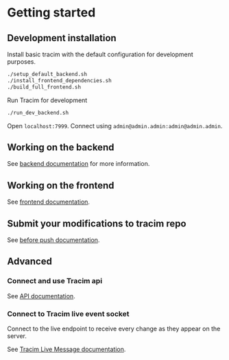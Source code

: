 # Getting started

## Development installation

Install basic tracim with the default configuration for development purposes.

```bash
./setup_default_backend.sh
./install_frontend_dependencies.sh
./build_full_frontend.sh
```

Run Tracim for development
```bash
./run_dev_backend.sh
```

Open `localhost:7999`.
Connect using `admin@admin.admin:admin@admin.admin`.

## Working on the backend

See [backend documentation](/docs/development/backend/working_in_backend.md) for more information.

## Working on the frontend

See [frontend documentation](/docs/development/frontend/working_in_frontend.md).

## Submit your modifications to tracim repo

See [before push documentation](/docs/development/getting_started/before_push.md).

## Advanced

### Connect and use Tracim api

See [API documentation](/docs/api-integration/api.md).

### Connect to Tracim live event socket

Connect to the live endpoint to receive every change as they appear on the server.

See [Tracim Live Message documentation](/docs/api-integration/tlm_event_socket.md).
